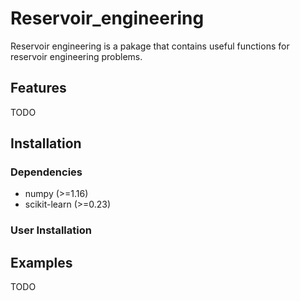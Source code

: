 # Reservoir_engineering

Reservoir engineering is a pakage that contains useful functions for reservoir engineering problems.

## Features

TODO

## Installation

### Dependencies

- numpy (>=1.16)
- scikit-learn (>=0.23)

### User Installation

## Examples

TODO